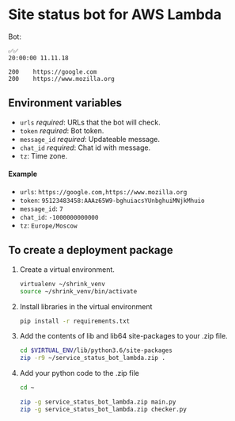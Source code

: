 # Site status bot for AWS Lambda

Bot:
```
✅✅
20:00:00 11.11.18

200    https://google.com
200    https://www.mozilla.org
```

## Environment variables
* `urls` _required_: URLs that the bot will check.
* `token` _required_: Bot token.
* `message_id` _required_: Updateable message.
* `chat_id` _required_: Chat id with message.
* `tz`: Time zone.

#### Example

* `urls`: `https://google.com,https://www.mozilla.org`
* `token`: `95123483458:AAAz65W9-bghuiacsYUnbghuiMNjkMhuio`
* `message_id`: `7`
* `chat_id`: `-1000000000000`
* `tz`: `Europe/Moscow`

## To create a deployment package
1. Create a virtual environment.
    ```bash
    virtualenv ~/shrink_venv
    source ~/shrink_venv/bin/activate
    ```

1. Install libraries in the virtual environment
    ```bash
    pip install -r requirements.txt
    ```

1. Add the contents of lib and lib64 site-packages to your .zip file.
    ```bash
    cd $VIRTUAL_ENV/lib/python3.6/site-packages
    zip -r9 ~/service_status_bot_lambda.zip .
    ```
    
1. Add your python code to the .zip file
    ```bash
    cd ~
    
    zip -g service_status_bot_lambda.zip main.py
    zip -g service_status_bot_lambda.zip checker.py
    ```
